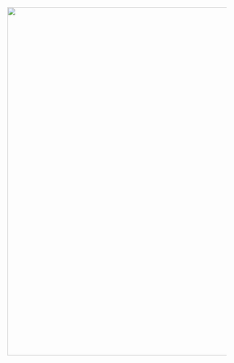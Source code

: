 <div id="header" align="center">
  <img src="https://i.giphy.com/media/v1.Y2lkPTc5MGI3NjExZzN2YWt0bG1scmM0a2t5czBuemtudWt6NzA2ZnlmZnR1dHc2ZnJmeCZlcD12MV9pbnRlcm5hbF9naWZfYnlfaWQmY3Q9Zw/zHO316FmyqmZi/giphy.gif" width="800"/>
</div>


